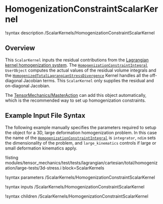 # HomogenizationConstraintScalarKernel

!syntax description /ScalarKernels/HomogenizationConstraintScalarKernel

## Overview

This `ScalarKernel` inputs the residual contributions from the [Lagrangian kernel homogenization system](Homogenization.md).
The [`HomogenizationConstraintIntegral`](HomogenizationConstraintIntegral.md)
`UserObject` computes the actual values of the residual volume integrals
and the [`HomogenizedTotalLagrangianStressDivergence`](HomogenizedTotalLagrangianStressDivergence.md)
Kernel handles all the off-diagonal Jacobian terms.  This
`ScalarKernel` only supplies the residual and on-diagonal Jacobian.

The [TensorMechanics/MasterAction](/Modules/TensorMechanics/Master/index.md) can add this object
automatically, which is the recommended way to set up homogenization constraints.

## Example Input File Syntax

The following example manually specifies the parameters required to
setup the object for a 3D, large deformation homogenization problem.
In this case the name of the  [`HomogenizationConstraintIntegral`](HomogenizationConstraintIntegral.md)
is `integrator`, `ndim` sets the dimensionality of the problem,
and `large_kinematics` controls if large or small deformation kinematics
apply.

!listing modules/tensor_mechanics/test/tests/lagrangian/cartesian/total/homogenization/large-tests/3d-stress.i
         block=ScalarKernels

!syntax parameters /ScalarKernels/HomogenizationConstraintScalarKernel

!syntax inputs /ScalarKernels/HomogenizationConstraintScalarKernel

!syntax children /ScalarKernels/HomogenizationConstraintScalarKernel
